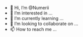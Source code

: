 - 👋 Hi, I’m @Numerii
- 👀 I’m interested in ...
- 🌱 I’m currently learning ...
- 💞️ I’m looking to collaborate on ...
- 📫 How to reach me ...

<!---
Numerii/Numerii is a ✨ special ✨ repository because its `README.md` (this file) appears on your GitHub profile.
You can click the Preview link to take a look at your changes.
--->
